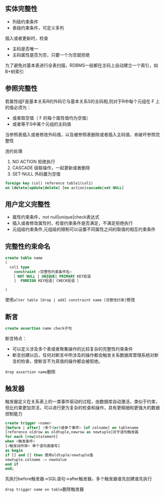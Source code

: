 ## 实体完整性
- 列级约束条件
- 表级约束条件，可定义多列

插入或者更新时，检查
- 主码是否唯一
- 主码属性是否为空，只要一个为空就拒绝

为了避免对基本表进行全表扫描，RDBMS一般都在主码上自动建立一个索引，如B+树索引

## 参照完整性
若属性组F是基本关系R的外码它与基本关系S的主码相,则对于R中每个元组在 F 上的值必须为：
- 或者取空值（ F 的每个属性值均为空值）
- 或者等于S中某个元组的主码值

当参照表插入或者修改外码值，以及被参照表删除或者插入主码值，肯破坏参照完整性

违约处理
1. NO ACTION 拒绝执行
2. CASCADE 级联操作，一起更新或者删除
3. SET-NULL 外码置为空值

```SQL
foreign key (col) reference table1(col1)
on [delete|update|delete] [no action|cascade|set-NULL]
```

## 用户定义完整性
- 属性约束条件，not null|unique|check表达式
- 插入或者修改属性时，检查约束条件是否满足，不满足拒绝执行
- 元组级约束条件,元组级的限制可以设置不同属性之间的取值的相互约束条件
## 完整性约束命名
```SQL
create table name
(
  col1 type
    constraint <完整性约束条件名>
   ［ NOT NULL | UNIQUE| PRIMARY KEY短语
    |  FOREIGN KEY短语| CHECK短语 ］

)
```
使用`alter table [drop | add] constraint name [完整性约束]`修改

## 断言
```SQL
create assertion name check子句
```
断言特点：
- 可以定义涉及多个表或者聚集操作的比较复杂的完整性约束条件
- 断言创建以后，任何对断言中所涉及的操作都会触发关系数据库管理系统对断言的检查，使断言不为真值的操作都会被拒绝。

`drop assertion name`删除

## 触发器
触发器定义在关系表上的一类事件驱动的过程，由数据库自动激活，类似于约束，但比约束更加灵活，可以进行更为复杂的检查和操作，具有更精细和更强大的数据控制能力
```SQL
create trigger <name>
[before | after] <多个(or)或单个事件> [of colname] on tablename
[reference oldrow as oldtuple,newrow as newtuple]对于语句触发器
for each [row|statement]
when <触发条件>
[<触发动作体> 单个语句直接写]
as begin
if [] and [] then 使用oldtuple/newtuple值
newtuple.colname := newValue
end if
end;
```
先执行before触发器->SQL语句->after触发器，多个触发器谁先创建谁先执行

`drop trigger name on table`删除触发器

